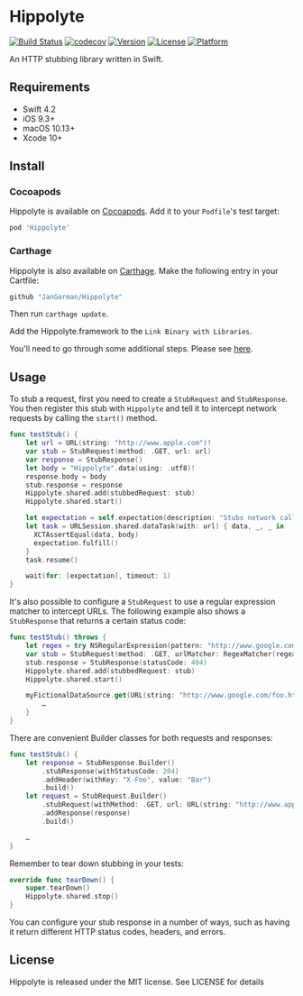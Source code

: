 # Hippolyte

[![Build Status](https://travis-ci.org/JanGorman/Hippolyte.svg?branch=master)](https://travis-ci.org/JanGorman/Hippolyte)
[![codecov](https://codecov.io/gh/JanGorman/Hippolyte/branch/master/graph/badge.svg)](https://codecov.io/gh/JanGorman/Hippolyte)
[![Version](https://img.shields.io/cocoapods/v/Hippolyte.svg?style=flat)](http://cocoapods.org/pods/Hippolyte)
[![License](https://img.shields.io/cocoapods/l/Hippolyte.svg?style=flat)](http://cocoapods.org/pods/Hippolyte)
[![Platform](https://img.shields.io/cocoapods/p/Hippolyte.svg?style=flat)](http://cocoapods.org/pods/Hippolyte)

An HTTP stubbing library written in Swift.

## Requirements

- Swift 4.2
- iOS 9.3+
- macOS 10.13+
- Xcode 10+

## Install

### Cocoapods

Hippolyte is available on [Cocoapods](http://cocoapods.org). Add it to your `Podfile`'s test target:

```ruby
pod 'Hippolyte'
```

### Carthage

Hippolyte is also available on [Carthage](https://github.com/Carthage/Carthage). Make the following entry in your Cartfile:

```ruby
github "JanGorman/Hippolyte"
```

Then run `carthage update`.

Add the Hippolyte.framework to the `Link Binary with Libraries`.

You'll need to go through some additional steps. 
Please see [here](https://github.com/Carthage/Carthage#quick-start). 

## Usage

To stub a request, first you need to create a `StubRequest` and `StubResponse`. You then register this stub with `Hippolyte` and tell it to intercept network requests by calling the `start()` method.

```swift
func testStub() {
    let url = URL(string: "http://www.apple.com")!
    var stub = StubRequest(method: .GET, url: url)
    var response = StubResponse()
    let body = "Hippolyte".data(using: .utf8)!
    response.body = body
    stub.response = response
    Hippolyte.shared.add(stubbedRequest: stub)
    Hippolyte.shared.start()

    let expectation = self.expectation(description: "Stubs network call")
    let task = URLSession.shared.dataTask(with: url) { data, _, _ in
      XCTAssertEqual(data, body)
      expectation.fulfill()
    }
    task.resume()

    wait(for: [expectation], timeout: 1)
}
```

It's also possible to configure a `StubRequest` to use a regular expression matcher to intercept URLs. The following example also shows a `StubResponse` that returns a certain status code:

```swift
func testStub() throws {
    let regex = try NSRegularExpression(pattern: "http://www.google.com/+", options: [])
    var stub = StubRequest(method: .GET, urlMatcher: RegexMatcher(regex: regex))
    stub.response = StubResponse(statusCode: 404)
    Hippolyte.shared.add(stubbedRequest: stub)
    Hippolyte.shared.start()

    myFictionalDataSource.get(URL(string: "http://www.google.com/foo.html")!) {
        …
    }
}
```

There are convenient Builder classes for both requests and responses:

```swift
func testStub() {
    let response = StubResponse.Builder()
        .stubResponse(withStatusCode: 204)
        .addHeader(withKey: "X-Foo", value: "Bar")
        .build()
    let request = StubRequest.Builder()
        .stubRequest(withMethod: .GET, url: URL(string: "http://www.apple.com")!)
        .addResponse(response)
        .build()

    …
}
```

Remember to tear down stubbing in your tests:

```swift
override func tearDown() {
    super.tearDown()
    Hippolyte.shared.stop()
}
```

You can configure your stub response in a number of ways, such as having it return different HTTP status codes, headers, and errors.

## License

Hippolyte is released under the MIT license. See LICENSE for details
